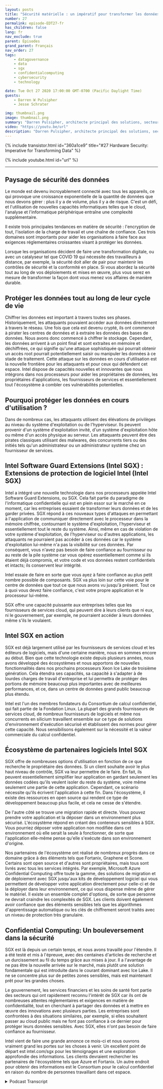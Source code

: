 ```yaml
---
layout: posts
title: "Sécurité matérielle : un impératif pour transformer les données."
number: 27
permalink: episode-EDT27-fr
has_children: false
lang: fr
nav_exclude: true
parent: Épisodes
grand_parent: Français
nav_order: 27
tags:
    - datagovernance
    - data
    - sgx
    - confidentialcomputing
    - cybersecurity
    - technology

date: Tue Oct 27 2020 17:00:00 GMT-0700 (Pacific Daylight Time)
guests:
    - Darren W Pulsipher
    - Jesse Schrater

img: thumbnail.png
image: thumbnail.png
summary: "Darren Pulsipher, architecte principal des solutions, secteur public, Intel, et Jesse Schrater, responsable de la sécurité, groupe des plateformes de données, Intel, discutent du paysage actuel de la sécurité et de la manière dont SGX d'Intel et l'écosystème de partenaires offrent une solution éprouvée et opportune pour les données en cours d'utilisation et d'autres préoccupations en matière de sécurité."
video: "https://youtu.be/url"
description: "Darren Pulsipher, architecte principal des solutions, secteur public, Intel, et Jesse Schrater, responsable de la sécurité, groupe des plateformes de données, Intel, discutent du paysage actuel de la sécurité et de la manière dont SGX d'Intel et l'écosystème de partenaires offrent une solution éprouvée et opportune pour les données en cours d'utilisation et d'autres préoccupations en matière de sécurité."
---
```


<div>
{% include transistor.html id="360a1ce9" title="#27 Hardware Security: Imperative for Transforming Data" %}

{% include youtube.html id="url" %}
</div>

---

## Paysage de sécurité des données

Le monde est devenu incroyablement connecté avec tous les appareils, ce qui provoque une croissance exponentielle de la quantité de données que nous devons gérer : plus il y a de volume, plus il y a de risque. C'est un défi, et l'utilisation de nouvelles capacités informatiques telles que le cloud, l'analyse et l'informatique périphérique entraîne une complexité supplémentaire.

Il existe trois principales tendances en matière de sécurité : l'encryption de tout, l'isolation de la charge de travail et une chaîne de confiance. Ces trois domaines sont importants pour aider les organisations à faire face aux exigences réglementaires croissantes visant à protéger les données.

Lorsque les organisations décident de faire une transformation digitale, ou avec un catalyseur tel que COVID 19 qui nécessite des travailleurs à distance, par exemple, la sécurité doit aller de pair pour maintenir les contrôles de sécurité et la conformité en place. Si vous abordez la sécurité tout au long de vos déploiements et mises en œuvre, plus vous serez en mesure de transformer la façon dont vous menez vos affaires de manière durable.

## Protéger les données tout au long de leur cycle de vie

Chiffrer les données est important à travers toutes ses phases. Historiquement, les attaquants pouvaient accéder aux données directement à travers le réseau. Une fois que cela est devenu crypté, ils ont commencé à pirater les centres de données et à extraire les données des bases de données. Nous avons donc commencé à chiffrer le stockage. Cependant, les données arrivent à un point final et sont extraites en mémoire et déchiffrées, ce qui signifie qu'une attaque sophistiquée qui pourrait obtenir un accès root pourrait potentiellement saisir ou manipuler les données à ce stade de traitement. Cette attaque sur les données en cours d'utilisation est la nouvelle frontière pour les attaquants et pour ceux qui défendent cet espace. Intel dispose de capacités nouvelles et innovantes que nous intégrons dans nos processeurs pour aider les propriétaires de données, les propriétaires d'applications, les fournisseurs de services et essentiellement tout l'écosystème à combler ces vulnérabilités potentielles.

## Pourquoi protéger les données en cours d'utilisation ?

Dans de nombreux cas, les attaquants utilisent des élévations de privilèges au niveau du système d'exploitation ou de l'hyperviseur. Ils peuvent provenir d'un système d'exploitation invité, d'un système d'exploitation hôte ou même d'un accès physique au serveur. Les attaquants peuvent être des pirates classiques utilisant des malwares, des concurrents tiers ou des initiés tels qu'un administrateur ou un administrateur système chez un fournisseur de services.

## Intel Software Guard Extensions (Intel SGX) : Extensions de protection de logiciel Intel (Intel SGX)

Intel a intégré une nouvelle technologie dans nos processeurs appelée Intel Software Guard Extensions, ou SGX. Cela fait partie du paradigme de l'informatique confidentielle qui est en plein essor sur le marché en ce moment, car les entreprises essaient de transformer leurs données et de les garder privées. SGX répond à ces nouveaux types d'attaques en permettant à l'application de communiquer directement avec le processeur dans la mémoire chiffrée, contournant le système d'exploitation, l'hyperviseur et essentiellement tout le reste du système. Ainsi, même en cas de violation de votre système d'exploitation, de l'hyperviseur ou d'autres applications, les attaquants ne pourraient pas accéder à ces données car le système d'exploitation lui-même n'a pas la visibilité sur ces données. Par conséquent, vous n'avez pas besoin de faire confiance au fournisseur ou au reste de la pile système car vous opérez essentiellement comme si ils étaient déjà compromis, et votre code et vos données restent confidentiels et intacts; ils conservent leur intégrité.

Intel essaie de faire en sorte que vous ayez à faire confiance au plus petit nombre possible de composants. SGX va plus loin sur cette voie pour le centre de données que tout ce que nous avons vu jusqu'à présent. Tout ce à quoi vous devez faire confiance, c'est votre propre application et le processeur lui-même.

SGX offre une capacité puissante aux entreprises telles que les fournisseurs de services cloud, qui peuvent dire à leurs clients que ni eux, ni le gouvernement, par exemple, ne pourraient accéder à leurs données même s'ils le voulaient.

## Intel SGX en action

SGX est déjà largement utilisé par les fournisseurs de services cloud et les éditeurs de logiciels, mais d'une certaine manière, nous en sommes encore au début. Bien que cette technologie existe depuis plusieurs années, nous avons développé des écosystèmes et nous apportons de nouvelles fonctionnalités dans nos prochains processeurs Xeon Ice Lake de troisième génération. Cela étendra ses capacités, sa capacité à s'adapter à de lourdes charges de travail d'entreprise et lui permettra de protéger des portions de mémoire beaucoup plus importantes avec de meilleures performances, et ce, dans un centre de données grand public beaucoup plus étendu.

Intel est l'un des membres fondateurs du Consortium de calcul confidentiel, qui fait partie de la Fondation Linux. La plupart des grands fournisseurs de services cloud, de nombreux fournisseurs de logiciels et même nos concurrents en silicium travaillent ensemble sur ce type de solutions d'environnement d'exécution sécurisé et établissent des normes pour gérer cette capacité. Nous sensibilisons également sur la nécessité et la valeur commerciale du calcul confidentiel.

## Écosystème de partenaires logiciels Intel SGX

SGX offre de nombreuses options d'utilisation en fonction de ce que recherche le propriétaire des données. Si un client souhaite avoir le plus haut niveau de contrôle, SGX va leur permettre de le faire. En fait, ils peuvent essentiellement simplifier leur application en gardant seulement les données codées qu'ils veulent isoler du reste du système, voire même seulement une partie de cette application. Cependant, ce scénario nécessite qu'ils écrivent l'application à cette fin. Dans l'écosystème, il existe des ressources en open source qui rendent ce type de développement beaucoup plus facile, et cela ne cesse de s'étendre.

De l'autre côté se trouve une migration rapide et directe. Vous pouvez prendre votre application et la déposer dans un environnement plus sécurisé. L'écosystème répond en créant des conteneurs sensibles à SGX. Vous pourriez déposer votre application non modifiée dans cet environnement où elle serait la seule à fonctionner, de sorte que l'application elle-même pense qu'elle s'exécute dans son environnement d'origine.

Nos partenaires de l'écosystème ont réalisé de nombreux progrès dans ce domaine grâce à des éléments tels que Fortanix, Graphene et Scone. Certains sont open source et d'autres sont propriétaires, mais tous sont livrés avec tous les services intégrés. Par exemple, Microsoft Azure Confidential Computing offre toute la gamme, des solutions de migration et de déploiement avec SGX jusqu'aux kits de développement logiciel qui vous permettent de développer votre application directement pour celle-ci et de la déployer dans leur environnement, ce qui vous dispense même de gérer le matériel. Il existe un ensemble complet d'options, de sorte que personne ne devrait craindre les complexités de SGX. Les clients doivent également avoir confiance que des éléments sensibles tels que les algorithmes d'apprentissage automatique ou les clés de chiffrement seront traités avec un niveau de protection très granulaire.

## Confidential Computing: Un bouleversement dans la sécurité

SGX est là depuis un certain temps, et nous avons travaillé pour l'étendre. Il a été testé et mis à l'épreuve, avec des centaines d'articles de recherche et un durcissement au fil du temps grâce aux mises à jour. Il a l'avantage de ne pas être la nouvelle arrivée sur le marché, mais plutôt une solution fondamentale qui est introduite dans le courant dominant avec Ice Lake. Il ne se concentre plus sur de petites zones sensibles, mais est maintenant prêt pour les grandes choses.

Le gouvernement, les services financiers et les soins de santé font partie des secteurs qui ont rapidement reconnu l'intérêt de SGX car ils ont de nombreuses attentes réglementaires et exigences en matière de confidentialité, tout en cherchant à partager des données et à mettre en œuvre des innovations avec plusieurs parties. Les entreprises sont confrontées à des situations similaires, par exemple, si elles souhaitent passer au cloud public mais ne font pas confiance à ce dernier pour protéger leurs données sensibles. Avec SGX, elles n'ont pas besoin de faire confiance au fournisseur.

Intel vient de faire une grande annonce ce mois-ci et nous ouvrons vraiment grand les portes sur les choses à venir. Un excellent point de départ est intel.com/sgx pour les témoignages et une exploration approfondie des informations. Les clients devraient rechercher les partenaires de l'écosystème tels que Azure et Fortanix. Un autre endroit pour obtenir des informations est le Consortium pour le calcul confidentiel en raison du nombre de personnes travaillant dans cet espace.



<details>
<summary> Podcast Transcript </summary>

<p></p>

</details>
